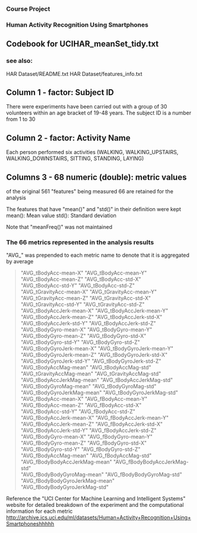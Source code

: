 ### Course Project
### Human Activity Recognition Using Smartphones
## Codebook for UCIHAR_meanSet_tidy.txt

### see also:

HAR Dataset/README.txt
HAR Dataset/features_info.txt

## Column 1 - factor: Subject ID
There were experiments have been carried out with a group of 30 volunteers within an age bracket of 19-48 years. 
The subject ID is a number from 1 to 30 

## Column 2 - factor: Activity Name
Each person performed six activities (WALKING, WALKING_UPSTAIRS, WALKING_DOWNSTAIRS, SITTING, STANDING, LAYING)

## Columns 3 - 68 numeric (double): metric values
of the original 561 "features" being measured 66 are retained for the analysis

The features that have "mean()" and "std()" in their definition were kept
mean(): Mean value
std(): Standard deviation

Note that "meanFreq()" was not maintained

### The 66 metrics represented in the analysis results
"AVG_" was prepended to each metric name to denote that it is aggregated by average


> "AVG_tBodyAcc-mean-X"           "AVG_tBodyAcc-mean-Y"          
> "AVG_tBodyAcc-mean-Z"           "AVG_tBodyAcc-std-X"           
> "AVG_tBodyAcc-std-Y"            "AVG_tBodyAcc-std-Z"           
> "AVG_tGravityAcc-mean-X"        "AVG_tGravityAcc-mean-Y"       
> "AVG_tGravityAcc-mean-Z"        "AVG_tGravityAcc-std-X"        
> "AVG_tGravityAcc-std-Y"         "AVG_tGravityAcc-std-Z"        
> "AVG_tBodyAccJerk-mean-X"       "AVG_tBodyAccJerk-mean-Y"      
> "AVG_tBodyAccJerk-mean-Z"       "AVG_tBodyAccJerk-std-X"       
> "AVG_tBodyAccJerk-std-Y"        "AVG_tBodyAccJerk-std-Z"       
> "AVG_tBodyGyro-mean-X"          "AVG_tBodyGyro-mean-Y"         
> "AVG_tBodyGyro-mean-Z"          "AVG_tBodyGyro-std-X"          
> "AVG_tBodyGyro-std-Y"           "AVG_tBodyGyro-std-Z"          
> "AVG_tBodyGyroJerk-mean-X"      "AVG_tBodyGyroJerk-mean-Y"     
> "AVG_tBodyGyroJerk-mean-Z"      "AVG_tBodyGyroJerk-std-X"      
> "AVG_tBodyGyroJerk-std-Y"       "AVG_tBodyGyroJerk-std-Z"      
> "AVG_tBodyAccMag-mean"          "AVG_tBodyAccMag-std"          
> "AVG_tGravityAccMag-mean"       "AVG_tGravityAccMag-std"       
> "AVG_tBodyAccJerkMag-mean"      "AVG_tBodyAccJerkMag-std"      
> "AVG_tBodyGyroMag-mean"         "AVG_tBodyGyroMag-std"         
> "AVG_tBodyGyroJerkMag-mean"     "AVG_tBodyGyroJerkMag-std"     
> "AVG_fBodyAcc-mean-X"           "AVG_fBodyAcc-mean-Y"          
> "AVG_fBodyAcc-mean-Z"           "AVG_fBodyAcc-std-X"           
> "AVG_fBodyAcc-std-Y"            "AVG_fBodyAcc-std-Z"           
> "AVG_fBodyAccJerk-mean-X"       "AVG_fBodyAccJerk-mean-Y"      
> "AVG_fBodyAccJerk-mean-Z"       "AVG_fBodyAccJerk-std-X"       
> "AVG_fBodyAccJerk-std-Y"        "AVG_fBodyAccJerk-std-Z"       
> "AVG_fBodyGyro-mean-X"          "AVG_fBodyGyro-mean-Y"         
> "AVG_fBodyGyro-mean-Z"          "AVG_fBodyGyro-std-X"          
> "AVG_fBodyGyro-std-Y"           "AVG_fBodyGyro-std-Z"          
> "AVG_fBodyAccMag-mean"          "AVG_fBodyAccMag-std"          
> "AVG_fBodyBodyAccJerkMag-mean"  "AVG_fBodyBodyAccJerkMag-std"  
> "AVG_fBodyBodyGyroMag-mean"     "AVG_fBodyBodyGyroMag-std"     
> "AVG_fBodyBodyGyroJerkMag-mean" "AVG_fBodyBodyGyroJerkMag-std" 


Reference the "UCI Center for Machine Learning and Intelligent Systems" website for detailed breakdown of the 
experiment and the computational information for each metric
http://archive.ics.uci.edu/ml/datasets/Human+Activity+Recognition+Using+Smartphoneshhhhh
